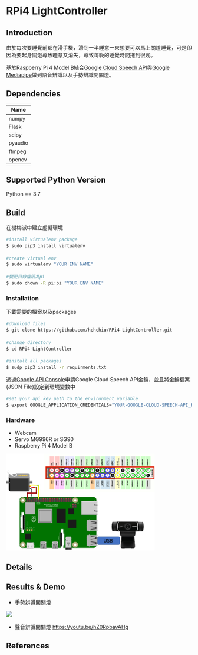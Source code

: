 # RPi4 LightController

## Introduction
由於每次要睡覺前都在滑手機，滑到一半睡意一來想要可以馬上關燈睡覺，可是卻因為要起身關燈導致睡意又消失，導致每晚的睡覺時間拖到很晚。

基於Raspberry Pi 4 Model B結合[Google Cloud Speech API](https://cloud.google.com/speech-to-text)與[Google Mediapipe](https://google.github.io/mediapipe/)做到語音辨識以及手勢辨識開關燈。

## Dependencies
|Name|
|----|
|numpy|
|Flask|
|scipy|
|pyaudio|
|ffmpeg|
|opencv|

## Supported Python Version
Python == 3.7

## Build

在樹梅派中建立虛擬環境
```bash
#install virtualenv package
$ sudo pip3 install virtualenv

#create virtual env
$ sudo virtualenv "YOUR ENV NAME"

#變更目錄權限為pi
$ sudo chown -R pi:pi "YOUR ENV NAME"
```

### Installation
下載需要的檔案以及packages
```bash
#download files
$ git clone https://github.com/hchchiu/RPi4-LightController.git

#change directory
$ cd RPi4-LightController

#install all packages
$ sudp pip3 install -r requirments.txt
```

透過[Google API Console](https://console.developers.google.com/)申請Google Cloud Speech API金鑰，並且將金鑰檔案(JSON File)設定到環境變數中
```bash
#set your api key path to the environment variable
$ export GOOGLE_APPLICATION_CREDENTIALS="YOUR-GOOGLE-CLOUD-SPEECH-API_KEY_PATH"
```

### Hardware
- Webcam
- Servo MG996R or SG90
- Raspberry Pi 4 Model B

<div>
<img src="https://github.com/hchchiu/RPi4-LightController/blob/master/doc/pinout.png" width=80%>
</div>


## Details

## Results & Demo
- 手勢辨識開關燈
<div>
<img src="https://github.com/hchchiu/RPi4-LightController/blob/master/doc/IMG_6110_2.gif" width=35%>
</div>


- 聲音辨識開關燈
https://youtu.be/hZ0RpbavAHg

## References
